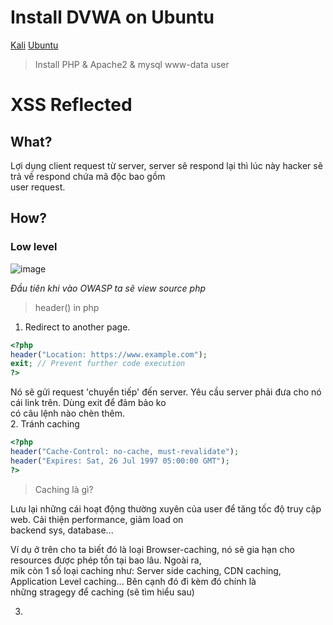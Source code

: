 # Install DVWA on Ubuntu
[Kali](https://www.youtube.com/watch?v=GmWQ1VIjd2U&list=PLHUKi1UlEgOJLPSFZaFKMoexpM6qhOb4Q&ab_channel=CryptoCat)
[Ubuntu](https://www.youtube.com/watch?v=kMUdmmTL7OM&ab_channel=gp_sec)
> Install PHP & Apache2 & mysql
> www-data user

# XSS Reflected
## What?
Lợi dụng client request từ server, server sẽ respond lại thì lúc này hacker sẽ trả về respond chứa mã độc bao gồm <br>
user request.

## How?
### Low level
![image](https://github.com/user-attachments/assets/fdf93f3b-71f3-4570-be23-e80618d17bc5)

*Đầu tiên khi vào OWASP ta sẽ view source php*

> header() in php

1. Redirect to another page. <br>
```php
<?php
header("Location: https://www.example.com");  
exit; // Prevent further code execution 
?>
```
Nó sẽ gửi  request 'chuyển tiếp' đến server. Yêu cầu server phải đưa cho nó cái link trên. Dùng exit để đảm bảo ko <br>
có câu lệnh nào chèn thêm. <br>
2. Tránh caching
  
```php
<?php
header("Cache-Control: no-cache, must-revalidate");
header("Expires: Sat, 26 Jul 1997 05:00:00 GMT");
?>  
```
> Caching là gì?

Lưu lại những cái hoạt động thường xuyên của user để tăng tốc độ truy cập web. Cải thiện performance, giảm load on <br>
backend sys, database...

Ví dụ ở trên cho ta biết đó là loại Browser-caching, nó sẽ gia hạn cho resources được phép tồn tại bao lâu. Ngoài ra, <br>
mik còn 1 số loại caching như: Server side caching, CDN caching, Application Level caching... Bên cạnh đó đi kèm đó chính là <br>
những stragegy để caching (sẽ tìm hiểu sau)

3.  


